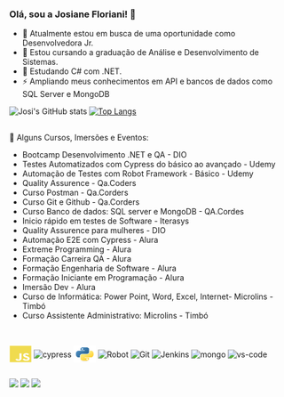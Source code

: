 ### Olá, sou a Josiane Floriani! 💜


- 🔭 Atualmente estou em busca de uma oportunidade como Desenvolvedora Jr.
- 📜 Estou cursando a graduação de Análise e Desenvolvimento de Sistemas.
- 🌱 Estudando C# com .NET.
- ⚡ Ampliando meus conhecimentos em API e bancos de dados como SQL Server e MongoDB

![Josi's GitHub stats](https://github-readme-stats.vercel.app/api?username=josifloriani&show_icons=true&theme=dracula)
[![Top Langs](https://github-readme-stats.vercel.app/api/top-langs/?username=josifloriani&hide_progress=true&theme=dracula)](https://github.com/josifloriani/github-readme-stats)

##
  
📝 Alguns Cursos, Imersões e Eventos:

- Bootcamp Desenvolvimento .NET e QA - DIO
- Testes Automatizados com Cypress do básico ao avançado - Udemy
- Automação de Testes com Robot Framework - Básico - Udemy
- Quality Assurence - Qa.Coders
- Curso Postman - Qa.Corders
- Curso Git e Github - Qa.Corders
- Curso Banco de dados: SQL server e MongoDB - QA.Cordes
- Inicio rápido em testes de Software - Iterasys
- Quality Assurence para mulheres - DIO
- Automação E2E com Cypress - Alura
- Extreme Programming - Alura
- Formação Carreira QA - Alura
- Formação Engenharia de Software - Alura
- Formação Iniciante em Programação - Alura
- Imersão Dev - Alura
- Curso de Informática: Power Point, Word, Excel, Internet- Microlins -Timbó
- Curso Assistente Administrativo: Microlins - Timbó

##

<div style="display: inline_block"><br>
  <img align="center" alt="Js" height="30" width="40" src="https://raw.githubusercontent.com/devicons/devicon/master/icons/javascript/javascript-plain.svg">
  <img align="center" alt="cypress" height="30" width="40" src="https://www.cypress.io/images/layouts/navbar-brand.svg">
  <img align="center" alt="Python" height="30" width="40" src="https://raw.githubusercontent.com/devicons/devicon/master/icons/python/python-original.svg">
  <img align="center" alt="Robot" height="30" width="40" src="https://upload.wikimedia.org/wikipedia/commons/e/e4/Robot-framework-logo.png?20180323153902">
  <img align="center" alt="Git" height="30" width="40" src="https://cdn.jsdelivr.net/gh/devicons/devicon/icons/git/git-original.svg">
  <img align="center" alt="Jenkins" height="30" width="40" src="https://cdn.jsdelivr.net/gh/devicons/devicon/icons/jenkins/jenkins-original.svg">
  <img align="center" alt="mongo" height="30" width="40" src="https://cdn.jsdelivr.net/gh/devicons/devicon/icons/mongodb/mongodb-original-wordmark.svg">
  <img align="center" alt="vs-code" height="30" width="40" src="https://cdn.jsdelivr.net/gh/devicons/devicon/icons/vscode/vscode-original.svg">
  
</div>

##
<div> 
  
  <a href="https://instagram.com/josifloriani" target="_blank"><img src="https://img.shields.io/badge/-Instagram-%23E4405F?style=for-the-badge&logo=instagram&logoColor=white" target="_blank"></a>
  <a href = "mailto:josianeteixeira22@gmail.com"><img src="https://img.shields.io/badge/-Gmail-%23333?style=for-the-badge&logo=gmail&logoColor=white" target="_blank"></a>
  <a href="https://www.linkedin.com/in/josiflorianiqa" target="_blank"><img src="https://img.shields.io/badge/-LinkedIn-%230077B5?style=for-the-badge&logo=linkedin&logoColor=white" target="_blank"></a> 
  
</div>
